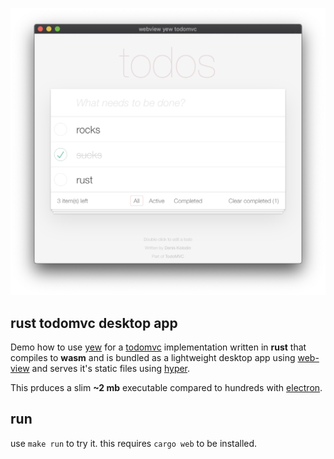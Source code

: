 ![screenshot](/image.png)

## rust todomvc desktop app

Demo how to use [yew](https://github.com/yewstack/yew) for a [todomvc](http://todomvc.com) implementation written in **rust** that compiles to **wasm** and is bundled as a lightweight desktop app using [web-view](https://github.com/Boscop/web-view) and serves it's static files using [hyper](https://github.com/hyperium/hyper).

This prduces a slim **~2 mb** executable compared to hundreds with [electron](https://github.com/electron/electron).

## run

use `make run` to try it.
this requires `cargo web` to be installed.